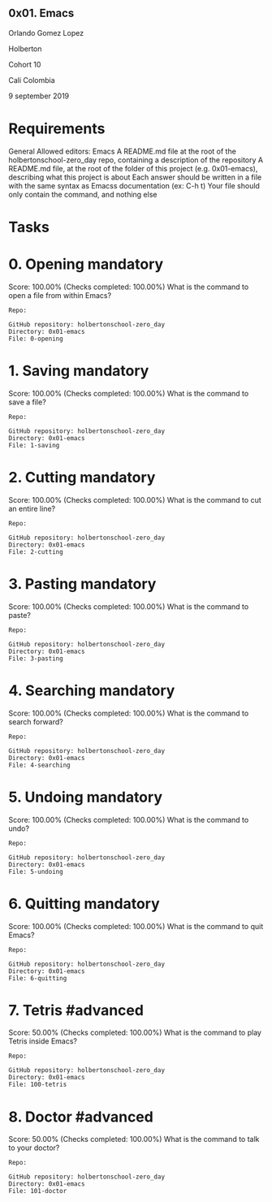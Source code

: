 ## 0x01. Emacs

Orlando Gomez Lopez

Holberton

Cohort 10

Cali Colombia

9 september 2019

# Requirements
General
Allowed editors: Emacs
A README.md file at the root of the holbertonschool-zero_day repo, containing a description of the repository
	A README.md file, at the root of the folder of this project (e.g. 0x01-emacs), describing what this project is about
Each answer should be written in a file with the same syntax as Emacss documentation (ex: C-h t)
	Your file should only contain the command, and nothing else

# Tasks

# 0. Opening mandatory

Score: 100.00% (Checks completed: 100.00%)
	What is the command to open a file from within Emacs?

	Repo:

	GitHub repository: holbertonschool-zero_day
	Directory: 0x01-emacs
	File: 0-opening

# 1. Saving mandatory

Score: 100.00% (Checks completed: 100.00%)
	What is the command to save a file?

	Repo:

	GitHub repository: holbertonschool-zero_day
	Directory: 0x01-emacs
	File: 1-saving

# 2. Cutting mandatory

Score: 100.00% (Checks completed: 100.00%)
	What is the command to cut an entire line?

	Repo:

	GitHub repository: holbertonschool-zero_day
	Directory: 0x01-emacs
	File: 2-cutting

# 3. Pasting mandatory

Score: 100.00% (Checks completed: 100.00%)
	What is the command to paste?

	Repo:

	GitHub repository: holbertonschool-zero_day
	Directory: 0x01-emacs
	File: 3-pasting

# 4. Searching mandatory

Score: 100.00% (Checks completed: 100.00%)
	What is the command to search forward?

	Repo:

	GitHub repository: holbertonschool-zero_day
	Directory: 0x01-emacs
	File: 4-searching

# 5. Undoing mandatory

Score: 100.00% (Checks completed: 100.00%)
	What is the command to undo?

	Repo:

	GitHub repository: holbertonschool-zero_day
	Directory: 0x01-emacs
	File: 5-undoing

# 6. Quitting mandatory

Score: 100.00% (Checks completed: 100.00%)
	What is the command to quit Emacs?

	Repo:

	GitHub repository: holbertonschool-zero_day
	Directory: 0x01-emacs
	File: 6-quitting

# 7. Tetris #advanced

Score: 50.00% (Checks completed: 100.00%)
	What is the command to play Tetris inside Emacs?

	Repo:

	GitHub repository: holbertonschool-zero_day
	Directory: 0x01-emacs
	File: 100-tetris

# 8. Doctor #advanced

Score: 50.00% (Checks completed: 100.00%)
	What is the command to talk to your doctor?

	Repo:

	GitHub repository: holbertonschool-zero_day
	Directory: 0x01-emacs
	File: 101-doctor

